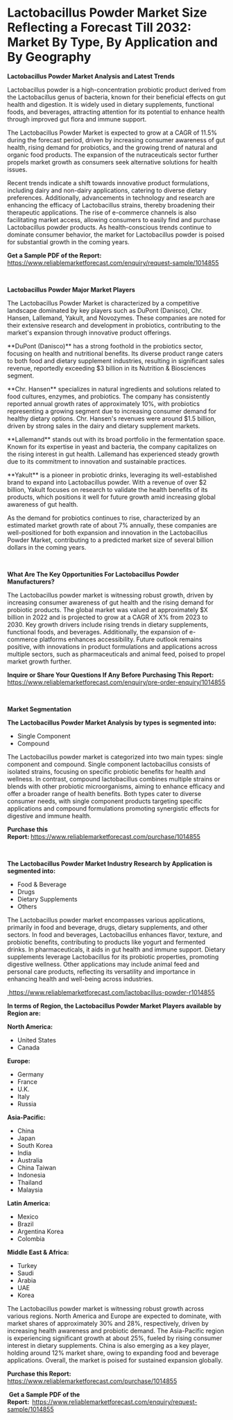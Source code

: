 <p><h1>Lactobacillus Powder Market Size Reflecting a Forecast Till 2032: Market By Type, By Application and By Geography</h1></p><p><strong>Lactobacillus Powder Market Analysis and Latest Trends</strong></p>
<p><p>Lactobacillus powder is a high-concentration probiotic product derived from the Lactobacillus genus of bacteria, known for their beneficial effects on gut health and digestion. It is widely used in dietary supplements, functional foods, and beverages, attracting attention for its potential to enhance health through improved gut flora and immune support.</p><p>The Lactobacillus Powder Market is expected to grow at a CAGR of 11.5% during the forecast period, driven by increasing consumer awareness of gut health, rising demand for probiotics, and the growing trend of natural and organic food products. The expansion of the nutraceuticals sector further propels market growth as consumers seek alternative solutions for health issues. </p><p>Recent trends indicate a shift towards innovative product formulations, including dairy and non-dairy applications, catering to diverse dietary preferences. Additionally, advancements in technology and research are enhancing the efficacy of Lactobacillus strains, thereby broadening their therapeutic applications. The rise of e-commerce channels is also facilitating market access, allowing consumers to easily find and purchase Lactobacillus powder products. As health-conscious trends continue to dominate consumer behavior, the market for Lactobacillus powder is poised for substantial growth in the coming years.</p></p>
<p><strong>Get a Sample PDF of the Report:&nbsp;</strong> <a href="https://www.reliablemarketforecast.com/enquiry/request-sample/1014855?utm_campaign=1888&utm_medium=2&utm_source=Github&utm_content=ia&utm_term=17042025&utm_id=lactobacillus-powder">https://www.reliablemarketforecast.com/enquiry/request-sample/1014855</a></p>
<p>&nbsp;</p>
<p><strong>Lactobacillus Powder Major Market Players</strong></p>
<p><p>The Lactobacillus Powder Market is characterized by a competitive landscape dominated by key players such as DuPont (Danisco), Chr. Hansen, Lallemand, Yakult, and Novozymes. These companies are noted for their extensive research and development in probiotics, contributing to the market's expansion through innovative product offerings.</p><p>**DuPont (Danisco)** has a strong foothold in the probiotics sector, focusing on health and nutritional benefits. Its diverse product range caters to both food and dietary supplement industries, resulting in significant sales revenue, reportedly exceeding $3 billion in its Nutrition & Biosciences segment.</p><p>**Chr. Hansen** specializes in natural ingredients and solutions related to food cultures, enzymes, and probiotics. The company has consistently reported annual growth rates of approximately 10%, with probiotics representing a growing segment due to increasing consumer demand for healthy dietary options. Chr. Hansen's revenues were around $1.5 billion, driven by strong sales in the dairy and dietary supplement markets.</p><p>**Lallemand** stands out with its broad portfolio in the fermentation space. Known for its expertise in yeast and bacteria, the company capitalizes on the rising interest in gut health. Lallemand has experienced steady growth due to its commitment to innovation and sustainable practices.</p><p>**Yakult** is a pioneer in probiotic drinks, leveraging its well-established brand to expand into Lactobacillus powder. With a revenue of over $2 billion, Yakult focuses on research to validate the health benefits of its products, which positions it well for future growth amid increasing global awareness of gut health.</p><p>As the demand for probiotics continues to rise, characterized by an estimated market growth rate of about 7% annually, these companies are well-positioned for both expansion and innovation in the Lactobacillus Powder Market, contributing to a predicted market size of several billion dollars in the coming years.</p></p>
<p>&nbsp;</p>
<p><strong>What Are The Key Opportunities For Lactobacillus Powder Manufacturers?</strong></p>
<p><p>The Lactobacillus powder market is witnessing robust growth, driven by increasing consumer awareness of gut health and the rising demand for probiotic products. The global market was valued at approximately $X billion in 2022 and is projected to grow at a CAGR of X% from 2023 to 2030. Key growth drivers include rising trends in dietary supplements, functional foods, and beverages. Additionally, the expansion of e-commerce platforms enhances accessibility. Future outlook remains positive, with innovations in product formulations and applications across multiple sectors, such as pharmaceuticals and animal feed, poised to propel market growth further.</p></p>
<p><strong>Inquire or Share Your Questions If Any Before Purchasing This Report:</strong> <a href="https://www.reliablemarketforecast.com/enquiry/pre-order-enquiry/1014855?utm_campaign=1888&utm_medium=2&utm_source=Github&utm_content=ia&utm_term=17042025&utm_id=lactobacillus-powder">https://www.reliablemarketforecast.com/enquiry/pre-order-enquiry/1014855</a></p>
<p>&nbsp;</p>
<p><strong>Market Segmentation</strong></p>
<p><strong>The Lactobacillus Powder Market Analysis by types is segmented into:</strong></p>
<p><ul><li>Single Component</li><li>Compound</li></ul></p>
<p><p>The Lactobacillus powder market is categorized into two main types: single component and compound. Single component lactobacillus consists of isolated strains, focusing on specific probiotic benefits for health and wellness. In contrast, compound lactobacillus combines multiple strains or blends with other probiotic microorganisms, aiming to enhance efficacy and offer a broader range of health benefits. Both types cater to diverse consumer needs, with single component products targeting specific applications and compound formulations promoting synergistic effects for digestive and immune health.</p></p>
<p><strong>Purchase this Report:&nbsp;</strong><a href="https://www.reliablemarketforecast.com/purchase/1014855?utm_campaign=1888&utm_medium=2&utm_source=Github&utm_content=ia&utm_term=17042025&utm_id=lactobacillus-powder">https://www.reliablemarketforecast.com/purchase/1014855</a></p>
<p>&nbsp;</p>
<p><strong>The Lactobacillus Powder Market Industry Research by Application is segmented into:</strong></p>
<p><ul><li>Food & Beverage</li><li>Drugs</li><li>Dietary Supplements</li><li>Others</li></ul></p>
<p><p>The Lactobacillus powder market encompasses various applications, primarily in food and beverage, drugs, dietary supplements, and other sectors. In food and beverages, Lactobacillus enhances flavor, texture, and probiotic benefits, contributing to products like yogurt and fermented drinks. In pharmaceuticals, it aids in gut health and immune support. Dietary supplements leverage Lactobacillus for its probiotic properties, promoting digestive wellness. Other applications may include animal feed and personal care products, reflecting its versatility and importance in enhancing health and well-being across industries.</p></p>
<p><a href="https://www.reliablemarketforecast.com/lactobacillus-powder-r1014855?utm_campaign=1888&utm_medium=2&utm_source=Github&utm_content=ia&utm_term=17042025&utm_id=lactobacillus-powder">&nbsp;https://www.reliablemarketforecast.com/lactobacillus-powder-r1014855</a></p>
<p><strong>In terms of Region, the Lactobacillus Powder Market Players available by Region are:</strong></p>
<p>
    <p> <strong> North America: </strong>
        <ul>
            <li>United States</li>
            <li>Canada</li>
        </ul>
        </p> 
    <p> <strong> Europe: </strong>
        <ul>
            <li>Germany</li>
            <li>France</li>
            <li>U.K.</li>
            <li>Italy</li>
            <li>Russia</li>
        </ul>
        </p> 
    <p> <strong> Asia-Pacific: </strong>
        <ul>
            <li>China</li>
            <li>Japan</li>
            <li>South Korea</li>
            <li>India</li>
            <li>Australia</li>
            <li>China Taiwan</li>
            <li>Indonesia</li>
            <li>Thailand</li>
            <li>Malaysia</li>
        </ul>
        </p> 
    <p> <strong> Latin America: </strong>
        <ul>
            <li>Mexico</li>
            <li>Brazil</li>
            <li>Argentina Korea</li>
            <li>Colombia</li>
        </ul>
        </p> 
    <p> <strong> Middle East & Africa: </strong>
        <ul>
            <li>Turkey</li>
            <li>Saudi</li>
            <li>Arabia</li>
            <li>UAE</li>
            <li>Korea</li>
        </ul>
    </p>
    </p>
<p><p>The Lactobacillus powder market is witnessing robust growth across various regions. North America and Europe are expected to dominate, with market shares of approximately 30% and 28%, respectively, driven by increasing health awareness and probiotic demand. The Asia-Pacific region is experiencing significant growth at about 25%, fueled by rising consumer interest in dietary supplements. China is also emerging as a key player, holding around 12% market share, owing to expanding food and beverage applications. Overall, the market is poised for sustained expansion globally.</p></p>
<p><strong>Purchase this Report: </strong><a href="https://www.reliablemarketforecast.com/purchase/1014855?utm_campaign=1888&utm_medium=2&utm_source=Github&utm_content=ia&utm_term=17042025&utm_id=lactobacillus-powder">https://www.reliablemarketforecast.com/purchase/1014855</a></p>
<p>&nbsp;<strong>Get a Sample PDF of the Report:&nbsp;&nbsp;</strong><a href="https://www.reliablemarketforecast.com/enquiry/request-sample/1014855?utm_campaign=1888&utm_medium=2&utm_source=Github&utm_content=ia&utm_term=17042025&utm_id=lactobacillus-powder">https://www.reliablemarketforecast.com/enquiry/request-sample/1014855</a></p>
<p><strong></strong></p>
<p><p></p><p></p><p></p></p>